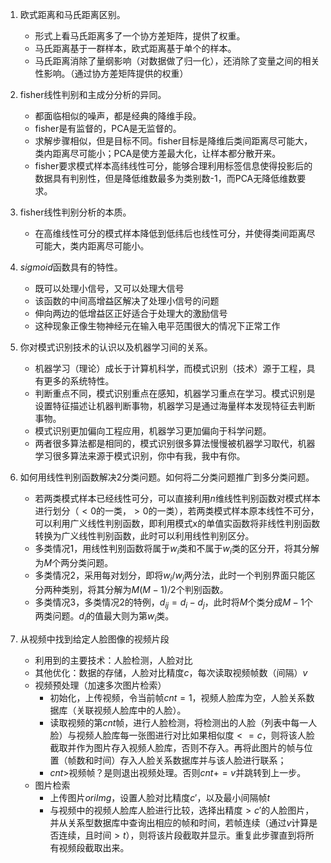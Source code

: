1. 欧式距离和马氏距离区别。
   - 形式上看马氏距离多了一个协方差矩阵，提供了权重。
   - 马氏距离基于一群样本，欧式距离基于单个的样本。
   - 马氏距离消除了量纲影响（对数据做了归一化），还消除了变量之间的相关性影响。（通过协方差矩阵提供的权重）

2. fisher线性判别和主成分分析的异同。
   - 都面临相似的噪声，都是经典的降维手段。
   - fisher是有监督的，PCA是无监督的。
   - 求解步骤相似，但是目标不同。fisher目标是降维后类间距离尽可能大，类内距离尽可能小；PCA是使方差最大化，让样本都分散开来。
   - fisher要求模式样本高纬线性可分，能够合理利用标签信息使得投影后的数据具有判别性，但是降低维数最多为类别数-1，而PCA无降低维数要求。

3. fisher线性判别分析的本质。
   - 在高维线性可分的模式样本降低到低纬后也线性可分，并使得类间距离尽可能大，类内距离尽可能小。

4. $sigmoid$函数具有的特性。
   - 既可以处理小信号，又可以处理大信号
   - 该函数的中间高增益区解决了处理小信号的问题
   - 伸向两边的低增益区正好适合于处理大的激励信号
   - 这种现象正像生物神经元在输入电平范围很大的情况下正常工作

5. 你对模式识别技术的认识以及机器学习间的关系。
   - 机器学习（理论）成⻓于计算机科学，而模式识别（技术）源于⼯程，具有更多的系统特性。
   - 判断重点不同，模式识别重点在感知，机器学习重点在学习。模式识别是设置特征描述让机器判断事物，机器学习是通过海量样本发现特征去判断事物。
   - 模式识别更加偏向工程应用，机器学习更加偏向于科学问题。
   - 两者很多算法都是相同的，模式识别很多算法慢慢被机器学习取代，机器学习很多算法来源于模式识别，你中有我，我中有你。

6. 如何用线性判别函数解决2分类问题。如何将二分类问题推广到多分类问题。
    - 若两类模式样本已经线性可分，可以直接利用$n$维线性判别函数对模式样本进行划分（$<0$的一类，$>0$的一类），若两类模式样本原本线性不可分，可以利用广义线性判别函数，即利用模式x的单值实函数将非线性判别函数转换为广义线性判别函数，此时可以利用线性判别区分。
    - 多类情况1，用线性判别函数将属于$w_i$类和不属于$w_i$类的区分开，将其分解为$M$个两分类问题。
    - 多类情况2，采用每对划分，即将$w_i/w_j$两分法，此时一个判别界面只能区分两种类别，将其分解为$M(M-1)/2$个判别函数。
    - 多类情况3，多类情况2的特例，$d_{ij}=d_i-d_j$，此时将$M$个类分成$M-1$个两类问题。$d_i$的值最大则为第$w_i$类。

7. 从视频中找到给定人脸图像的视频片段
   - 利用到的主要技术：人脸检测，人脸对比
   - 其他优化：数据的存储，人脸对比精度$c$，每次读取视频帧数（间隔）$v$
   - 视频预处理（加速多次图片检索）
     - 初始化，上传视频，令当前帧$cnt=1$，视频人脸库为空，人脸关系数据库（关联视频人脸库中的人脸）。
     - 读取视频的第$cnt$帧，进行人脸检测，将检测出的人脸（列表中每一人脸）与视频人脸库每一张图进行对比如果相似度$<=c$，则将该人脸截取并作为图片存入视频人脸库，否则不存入。再将此图片的帧与位置（帧数和时间）存入人脸关系数据库并与该人脸进行联系；
     - $cnt>$视频帧？是则退出视频处理。否则$cnt+=v$并跳转到上一步。
   - 图片检索
     - 上传图片$oriImg$，设置人脸对比精度$c'$，以及最小间隔帧$t$
     - 与视频中的视频人脸库人脸进行比较，选择出精度$>c'$的人脸图片，并从关系型数据库中查询出相应的帧和时间，若帧连续（通过$v$计算是否连续，且时间$>t$），则将该片段截取并显示。重复此步骤直到将所有视频段截取出来。